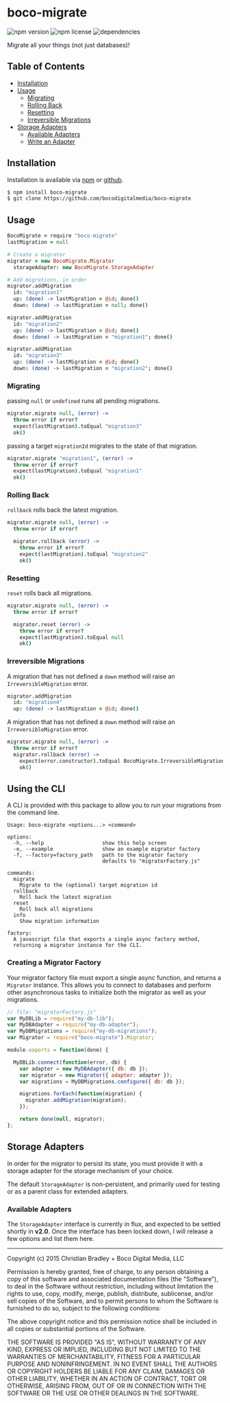 # boco-migrate

![npm version](https://img.shields.io/npm/v/boco-migrate.svg)
![npm license](https://img.shields.io/npm/l/boco-migrate.svg)
![dependencies](https://david-dm.org/bocodigitalmedia/boco-migrate.png)

Migrate all your things (not just databases)!

## Table of Contents

* [Installation]
* [Usage]
  * [Migrating]
  * [Rolling Back]
  * [Resetting]
  * [Irreversible Migrations]
* [Storage Adapters]
  * [Available Adapters]
  * [Write an Adapter]

## Installation

Installation is available via [npm] or [github].

```bash
$ npm install boco-migrate
$ git clone https://github.com/bocodigitalmedia/boco-migrate
```

## Usage

```coffee
BocoMigrate = require "boco-migrate"
lastMigration = null

# Create a migrator
migrator = new BocoMigrate.Migrator
  storageAdapter: new BocoMigrate.StorageAdapter

# Add migrations, in order
migrator.addMigration
  id: "migration1"
  up: (done) -> lastMigration = @id; done()
  down: (done) -> lastMigration = null; done()

migrator.addMigration
  id: "migration2"
  up: (done) -> lastMigration = @id; done()
  down: (done) -> lastMigration = "migration1"; done()

migrator.addMigration
  id: "migration3"
  up: (done) -> lastMigration = @id; done()
  down: (done) -> lastMigration = "migration2"; done()
```

### Migrating

passing `null` or `undefined` runs all pending migrations.

```coffee
migrator.migrate null, (error) ->
  throw error if error?
  expect(lastMigration).toEqual "migration3"
  ok()
```

passing a target `migrationId` migrates to the state of that migration.

```coffee
migrator.migrate "migration1", (error) ->
  throw error if error?
  expect(lastMigration).toEqual "migration1"
  ok()
```

### Rolling Back

`rollback` rolls back the latest migration.

```coffee
migrator.migrate null, (error) ->
  throw error if error?

  migrator.rollback (error) ->
    throw error if error?
    expect(lastMigration).toEqual "migration2"
    ok()
```

### Resetting

`reset` rolls back all migrations.

```coffee
migrator.migrate null, (error) ->
  throw error if error?

  migrator.reset (error) ->
    throw error if error?
    expect(lastMigration).toEqual null
    ok()
```

### Irreversible Migrations

A migration that has not defined a `down` method will raise an `IrreversibleMigration` error.

```coffee
migrator.addMigration
  id: "migration4"
  up: (done) -> lastMigration = @id; done()
```

A migration that has not defined a `down` method will raise an `IrreversibleMigration` error.

```coffee
migrator.migrate null, (error) ->
  throw error if error?
  migrator.rollback (error) ->
    expect(error.constructor).toEqual BocoMigrate.IrreversibleMigration
    ok()
```

## Using the CLI

A CLI is provided with this package to allow you to run your migrations from the command line.

```text
Usage: boco-migrate <options...> <command>

options:
  -h, --help                   show this help screen
  -e, --example                show an example migrator factory
  -f, --factory=factory_path   path to the migrator factory
                               defaults to "migratorFactory.js"

commands:
  migrate
    Migrate to the (optional) target migration id
  rollback
    Roll back the latest migration
  reset
    Roll back all migrations
  info
    Show migration information

factory:
  A javascript file that exports a single async factory method,
  returning a migrator instance for the CLI.
```

### Creating a Migrator Factory

Your migrator factory file must export a single async function, and returns a `Migrator` instance. This allows you to connect to databases and perform other asynchronous tasks to initialize both the migrator as well as your migrations.

```js
// file: "migratorFactory.js"
var MyDBLib = require("my-db-lib");
var MyDBAdapter = require("my-db-adapter");
var MyDBMigrations = require("my-db-migrations");
var Migrator = require("boco-migrate").Migrator;

module.exports = function(done) {

  MyDBLib.connect(function(error, db) {
    var adapter = new MyDBAdapter({ db: db });
    var migrator = new Migrator({ adapter: adapter });
    var migrations = MyDBMigrations.configure({ db: db });

    migrations.forEach(function(migration) {
      migrator.addMigration(migration);
    });

    return done(null, migrator);
};
```

## Storage Adapters

In order for the migrator to persist its state, you must provide it with a storage adapter for the storage mechanism of your choice.

The default `StorageAdapter` is non-persistent, and primarily used for testing or as a parent class for extended adapters.

### Available Adapters

The `StorageAdapter` interface is currently in flux, and expected to be settled shortly in __v2.0__. Once the interface has been locked down, I will release a few options and list them here.


[Installation]: #installation
[Usage]: #usage
[Migrating]: #migrating
[Rolling Back]: #rolling-back
[Resetting]: #resetting
[Irreversible Migrations]: #irreversible-migrations
[Storage Adapters]: #storage-adapters
[Available Adapters]: #available-adapters
[Write an Adapter]: #write-an-adapter

[npm]: http://npmjs.org
[github]: http://www.github.com

---

Copyright (c) 2015 Christian Bradley + Boco Digital Media, LLC

Permission is hereby granted, free of charge, to any person obtaining a copy
of this software and associated documentation files (the "Software"), to deal
in the Software without restriction, including without limitation the rights
to use, copy, modify, merge, publish, distribute, sublicense, and/or sell
copies of the Software, and to permit persons to whom the Software is
furnished to do so, subject to the following conditions:

The above copyright notice and this permission notice shall be included in
all copies or substantial portions of the Software.

THE SOFTWARE IS PROVIDED "AS IS", WITHOUT WARRANTY OF ANY KIND, EXPRESS OR
IMPLIED, INCLUDING BUT NOT LIMITED TO THE WARRANTIES OF MERCHANTABILITY,
FITNESS FOR A PARTICULAR PURPOSE AND NONINFRINGEMENT.  IN NO EVENT SHALL THE
AUTHORS OR COPYRIGHT HOLDERS BE LIABLE FOR ANY CLAIM, DAMAGES OR OTHER
LIABILITY, WHETHER IN AN ACTION OF CONTRACT, TORT OR OTHERWISE, ARISING FROM,
OUT OF OR IN CONNECTION WITH THE SOFTWARE OR THE USE OR OTHER DEALINGS IN
THE SOFTWARE.

